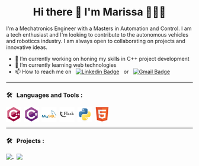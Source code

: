 <h1 align='center'>
  Hi there 👋 I'm Marissa 👩🏻‍💻
</h1>

<p>I'm a Mechatronics Engineer with a Masters in Automation and Control. I am a tech enthusiast and I'm looking to contribute to the autonomous vehicles and roboticcs industry. I am always open to collaborating on projects and innovative ideas.</p>

- 🔭 I’m currently working on honing my skills in C++ project development
- 🌱 I’m currently learning web technologies
- 📫 How to reach me on &nbsp; [![Linkedin Badge](https://img.shields.io/badge/-marissa-blue?style=flat&logo=Linkedin&logoColor=white)](https://www.linkedin.com/in/marissa-campa/) &nbsp; or  &nbsp; [![Gmail Badge](https://img.shields.io/badge/-marissag.campa@gmail.com-c14438?style=flat-square&logo=Gmail&logoColor=white&link=mailto:marissag.campa@gmail.com)](mailto:marissag.campa@gmail.com)

---

### 🛠 &nbsp; Languages and Tools :

<p>
<img src="https://github.com/devicons/devicon/blob/master/icons/cplusplus/cplusplus-original.svg" title="C++"  alt="C++" width="40" height="40"/>&nbsp;
<img src="https://github.com/devicons/devicon/blob/master/icons/csharp/csharp-original.svg" title="C#" alt="C#" width="40" height="40"/>&nbsp;
<img src="https://github.com/devicons/devicon/blob/master/icons/mysql/mysql-original-wordmark.svg" title="MySQL"  alt="MySQL" width="40" height="40"/>&nbsp;
<img src="https://github.com/devicons/devicon/blob/master/icons/flask/flask-original-wordmark.svg" title="Flask" alt="Flask" width="40" height="40"/>&nbsp;
<img src="https://github.com/devicons/devicon/blob/master/icons/python/python-original.svg" title="Python" alt="Python" width="40" height="40"/>&nbsp;
<img src="https://github.com/devicons/devicon/blob/master/icons/html5/html5-original.svg" title="HTML5" alt="HTML" width="40" height="40"/>&nbsp;
</p>

---

### 🛠 &nbsp; Projects :

<a href="https://github.com/MarissaCampa/players">
  <img align="center" src="https://github-readme-stats.vercel.app/api/pin/?username=MarissaCampa&repo=players&title_color=ffffff&text_color=c9cacc&icon_color=2bbc8a&bg_color=1d1f21" />
</a>
&nbsp;
<a href="https://github.com/MarissaCampa/the-clothing-shop">
  <img align="center" src="https://github-readme-stats.vercel.app/api/pin/?username=MarissaCampa&repo=the-clothing-shop&title_color=ffffff&text_color=c9cacc&icon_color=2bbc8a&bg_color=1d1f21" />
</a>

